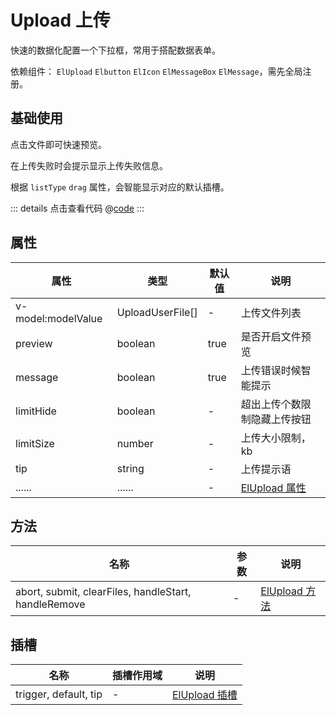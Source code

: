 # Upload 上传

快速的数据化配置一个下拉框，常用于搭配数据表单。

依赖组件： `ElUpload` `Elbutton` `ElIcon` `ElMessageBox` `ElMessage`，需先全局注册。

## 基础使用

点击文件即可快速预览。

在上传失败时会提示显示上传失败信息。

根据 `listType` `drag` 属性，会智能显示对应的默认插槽。


<ClientOnly><uploadBase/></ClientOnly>

::: details 点击查看代码
@[code](@example/uploadBase.vue)
:::

## 属性

| 属性 | 类型  | 默认值 | 说明  
| --- | ---   | ---   | --- 
| v-model:modelValue | UploadUserFile[] | - | 上传文件列表
| preview | boolean | true | 是否开启文件预览
| message | boolean | true | 上传错误时候智能提示
| limitHide | boolean | - | 超出上传个数限制隐藏上传按钮
| limitSize | number | - | 上传大小限制，kb
| tip | string | - | 上传提示语
| ...... | ......  | - | [ElUpload 属性](https://element-plus.gitee.io/zh-CN/component/upload.html#%E5%B1%9E%E6%80%A7)


## 方法

| 名称            | 参数  |   说明       | 
| -----------    | ------- | -----------------------------  |
| abort, submit, clearFiles, handleStart, handleRemove    | - |   [ElUpload 方法](https://element-plus.gitee.io/zh-CN/component/upload.html#%E5%A4%96%E9%83%A8%E6%96%B9%E6%B3%95)       |

## 插槽

| 名称            | 插槽作用域 |   说明        | 
| -----------    |   ------- | -----------------------------  |
| trigger, default, tip       | - |  [ElUpload 插槽](https://element-plus.gitee.io/zh-CN/component/upload.html#%E6%8F%92%E6%A7%BD)           | 